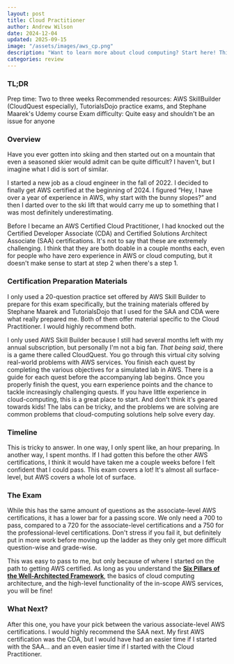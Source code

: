 ```yaml
---
layout: post
title: Cloud Practitioner
author: Andrew Wilson
date: 2024-12-04
updated: 2025-09-15
image: "/assets/images/aws_cp.png"
description: "Want to learn more about cloud computing? Start here! This certification covers the basics of cloud computing, public cloud infrastructure, and various cloud computing services offered by AWS."
categories: review
---
```

### TL;DR
Prep time: Two to three weeks
Recommended resources: AWS SkillBuilder (CloudQuest especially), TutorialsDojo practice exams, and Stephane Maarek's Udemy course
Exam difficulty: Quite easy and shouldn't be an issue for anyone

### Overview
Have you ever gotten into skiing and then started out on a mountain that even a seasoned skier would admit can be quite difficult? I haven't, but I imagine what I did is sort of similar.

I started a new job as a cloud engineer in the fall of 2022. I decided to finally get AWS certified at the beginning of 2024. I figured “Hey, I have over a year of experience in AWS, why start with the bunny slopes?” and then I darted over to the ski lift that would carry me up to something that I was most definitely underestimating.

Before I became an AWS Certified Cloud Practitioner, I had knocked out the Certified Developer Associate (CDA) and Certified Solutions Architect Associate (SAA) certifications. It's not to say that these are extremely challenging. I think that they are both doable in a couple months each, even for people who have zero experience in AWS or cloud computing, but it doesn't make sense to start at step 2 when there's a step 1.

### Certification Preparation Materials
I only used a 20-question practice set offered by AWS Skill Builder to prepare for this exam specifically, but the training materials offered by Stephane Maarek and TutorialsDojo that I used for the SAA and CDA were what really prepared me. Both of them offer material specific to the Cloud Practitioner. I would highly recommend both.

I only used AWS Skill Builder because I still had several months left with my annual subscription, but personally I'm not a big fan. <em>That being said</em>, there is a game there called CloudQuest. You go through this virtual city solving real-world problems with AWS services. You finish each quest by completing the various objectives for a simulated lab in AWS. There is a guide for each quest before the accompanying lab begins. Once you properly finish the quest, you earn experience points and the chance to tackle increasingly challenging quests. If you have little experience in cloud-computing, this is a great place to start. And don't think it's geared towards kids! The labs can be tricky, and the problems we are solving are common problems that cloud-computing solutions help solve every day.

### Timeline
This is tricky to answer. In one way, I only spent like, an hour preparing. In another way, I spent months. If I had gotten this before the other AWS certifications, I think it would have taken me a couple weeks before I felt confident that I could pass. This exam covers a lot! It's almost all surface-level, but AWS covers a whole lot of surface.

### The Exam
While this has the same amount of questions as the associate-level AWS certifications, it has a lower bar for a passing score. We only need a 700 to pass, compared to a 720 for the associate-level certifications and a 750 for the professional-level certifications. Don't stress if you fail it, but definitely put in more work before moving up the ladder as they only get more difficult question-wise and grade-wise.

This was easy to pass to me, but only because of where I started on the path to getting AWS certified. As long as you understand the [**Six Pillars of the Well-Architected Framework**](https://aws.amazon.com/blogs/apn/the-6-pillars-of-the-aws-well-architected-framework/), the basics of cloud computing architecture, and the high-level functionality of the in-scope AWS services, you will be fine!

### What Next?
After this one, you have your pick between the various associate-level AWS certifications. I would highly recommend the SAA next. My first AWS certification was the CDA, but I would have had an easier time if I started with the SAA... and an even easier time if I started with the Cloud Practitioner.
